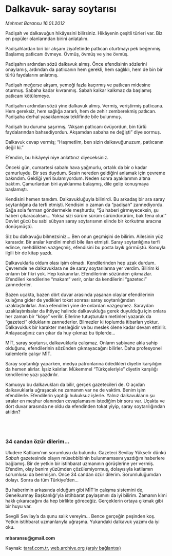 # Dalkavuk- saray soytarısı

*Mehmet Baransu 16.01.2012*

<div class="yazi"><p>Padişah ve dalkavuğun hikâyesini bilirsiniz. Hikâyenin çeşitli türleri var. Biz en popüler olanlarından birini anlatalım. </p>
<p>Padişahlardan biri bir akşam ziyafetinde patlıcan oturtmayı pek beğenmiş. Başlamış patlıcanı övmeye. Övmüş, övmüş ve yine övmüş. </p>
<p>Padişahın ardından sözü dalkavuk almış. Önce efendisinin sözlerini onaylamış, ardından da patlıcanın hem gerekli, hem sağlıklı, hem de bin bir türlü faydalarını anlatmış. </p>
<p>Padişah meğerse akşam, yemeği fazla kaçırmış ve patlıcan midesine oturmuş. Sabaha kadar kıvranmış. Sabah kalkar kalkmaz da başlamış patlıcanı kötülemeye. </p>
<p>Padişahın ardından sözü yine dalkavuk almış. Vermiş, veriştirmiş patlıcana. Hem gereksiz, hem sağlığa zararlı, hem de zehir zemberekmiş patlıcan. Padişaha derhal yasaklanması teklifinde bile bulunmuş. </p>
<p>Padişah bu duruma şaşırmış. “Akşam patlıcanı övüyordun, bin türlü faydalarından bahsediyordun. Akşamdan sabaha ne değişti” diye sormuş. </p>
<p>Dalkavuk cevap vermiş; “Haşmetlim, ben sizin dalkavuğunuzum, patlıcanın değil ki.”</p>
<p>Efendim, bu hikâyeyi niye anlattınız diyeceksiniz. </p>
<p>Önceki gün, cumartesi sabahı hava yağmurlu, ortalık da bir o kadar çamurluydu. Bir ses duydum. Sesin nereden geldiğini anlamak için çevreme bakındım. Geldiği yeri bulamıyordum. Neden sonra ayaklarımın altına baktım. Çamurlardan biri ayaklarıma bulaşmış, dile gelip konuşmaya başlamıştı.</p>
<p>Kendisini hemen tanıdım. Dalkavukluğuyla bilinirdi. Bu arkadaş bir ara saray soytarılığına da terfi etmişti. Kendisini o zaman da “padişah” zannediyordu. Sağa sola ferman göndermekle meşhurdu; “Şu haberi girmeyeceksin, şu haberi çıkaracaksın... Yoksa sizi sürüm sürüm süründürürüm, bak fena olur.” Devlet gücü bu sabi sübyan saray soytarısının elinde bir korkutma aracına dönüşmüştü. </p>
<p>Siz bu dalkavuğu bilmezsiniz... Ben onun geçmişini de bilirim. Ailesinin yüz karasıdır. Bir aralar kendini mehdi bile ilan etmişti. Saray soytarılığına terfi edince, mehdilikten vazgeçmiş, efendisini bu posta layık görmüştü. Konuyla ilgili bir de kitap yazdı. </p>
<p>Dalkavuklarla oldum olası işim olmadı. Kendilerinden hep uzak durdum. Çevremde ne dalkavuklara ne de saray soytarılarına yer verdim. Bilirim ki onların bir fikri yok. Hep kıskanırlar. Efendilerinin sözünden çıkmazlar. Efendileri kendilerine “makam” verir, onlar da kendilerini “gazeteci” zannederler.</p>
<p>Bazen uçakta, bazen dört duvar arasında yaşanan olaylar efendilerinin kulağına gider de yedikleri tokat sonrası saray soytarılığından uzaklaştırılırlar. Ama efendileri yine de onlardan vazgeçmez. Saraydan uzaklaştırılsalar da ihtiyaç halinde dalkavukluğa gerek duyulduğu için onlara her zaman bir “köşe” verilir. Ellerine tutuşturulan metinleri yazarak da “gazeteci” olduklarını zannederler. Bilmezler ki toplumda itibarları yoktur. Dalkavukluk bir karakter mesleğidir ve bu meslek ölene kadar devam ettirilir. Anlayacağınız can çıkar da huy çıkmaz bu tiplerde... </p>
<p>MİT, saray soytarısı, dalkavuklarla çalışmaz. Onların sabiyane akla sahip olduğunu, efendilerinin sözünden çıkmayacağını bilirler. Daha profesyonel kalemlerle çalışır MİT. </p>
<p>Saray soytarılığı yaparken, medya patronlarına ödedikleri diyetin karşılığını da hemen alırlar. İşsiz kalırlar. Mükemmel “Türkçeleriyle” diyetin karşılığı kendilerine yazı yazdırılır. </p>
<p>Kamuoyu bu dalkavukları da bilir, gerçek gazetecileri de. O açıdan dalkavuklarla uğraşacak ne zamanım var ne de vaktim. Benim işim efendilerle. Efendilerin yaptığı hukuksuz işlerle. Yalnız dalkavukların şu sıralar en meşhur olanından cevaplamasını istediğim bir soru var. Uçakta ve dört duvar arasında ne oldu da efendinden tokat yiyip, saray soytarılığından atıldın? </p>
<p><b> </b></p>
<h3><br/>34 candan özür dilerim...</h3>
<p>Uludere Katliamı’nın sorumlusu da bulundu. Gazeteci Sevilay Yükselir dünkü <i>Sabah</i> gazetesinde olayın müsebbibinin bulunmamasını yazdığım haberlere bağlamış. Bir de yetkin bir istihbarat uzmanının görüşlerine yer vermiş. Efendim, olay benim yüzümden çözülemiyormuş, dolayısıyla katliamın sorumlusu da benmişim. Önce 34 candan özür dilerim. Sorumluluğumdan dolayı. Sonra da tüm Türkiye’den...</p>
<p>Bu haberimin arkasında olduğum gibi MİT’in çalışma sistemini de, Genelkurmay Başkanlığı’yla istihbarat paylaşımını da iyi bilirim. Zamanın kimi haklı çıkaracağını da hep birlikte göreceğiz. Gerçeklerin ortaya çıkmak gibi bir huyu var. </p>
<p>Sevgili Sevilay’a da şunu salık vereyim... Bence gerçeğin peşinden koş. Yetkin istihbarat uzmanlarıyla uğraşma. Yukarıdaki dalkavuk yazımı da iyi oku.<br/><br/><b>mbaransu@gmail.com</b></p>
</div>

Kaynak: [taraf.com.tr](http://www.taraf.com.tr/mehmet-baransu/makale-dalkavuk-saray-soytarisi.htm), [web.archive.org (arşiv bağlantısı)](http://web.archive.org/web/20131107015513/http://www.taraf.com.tr/mehmet-baransu/makale-dalkavuk-saray-soytarisi.htm)
